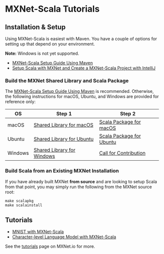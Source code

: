 # MXNet-Scala Tutorials

## Installation & Setup

Using MXNet-Scala is easiest with Maven. You have a couple of options for setting up that depend on your environment.

**Note:** Windows is not yet supported.

* [MXNet-Scala Setup Guide Using Maven](../install/scala_setup.html)
* [Setup Scala with MXNet and Create a MXNet-Scala Project with IntelliJ](mxnet_scala_on_intellij.html)


### Build the MXNet Shared Library and Scala Package

The [MXNet-Scala Setup Guide Using Maven](../install/scala_setup.html) is recommended. Otherwise, the following instructions for macOS, Ubuntu, and Windows are provided for reference only:

| OS | Step 1 | Step 2 |
|---|---|---|
|macOS | [Shared Library for macOS](http://mxnet.incubator.apache.org/install/osx_setup.html#build-the-shared-library) | [Scala Package for macOS](http://mxnet.incubator.apache.org/install/osx_setup.html#install-the-mxnet-package-for-scala) |
| Ubuntu | [Shared Library for Ubuntu](http://mxnet.incubator.apache.org/install/ubuntu_setup.html#installing-mxnet-on-ubuntu) | [Scala Package for Ubuntu](http://mxnet.incubator.apache.org/install/ubuntu_setup.html#install-the-mxnet-package-for-scala) |
| Windows | [Shared Library for Windows](http://mxnet.incubator.apache.org/install/windows_setup.html#build-the-shared-library) | <a class="github-button" href="https://github.com/apache/incubator-mxnet/issues/10549" data-size="large" data-show-count="true" aria-label="Issue apache/incubator-mxnet on GitHub">Call for Contribution</a> |


### Build Scala from an Existing MXNet Installation
If you have already built MXNet **from source** and are looking to setup Scala from that point, you may simply run the following from the MXNet source root:

```
make scalapkg
make scalainstall
```

## Tutorials

* [MNIST with MXNet-Scala](mnist.md)
* [Character-level Language Model with MXNet-Scala](char_lstm.md)

See the [tutorials](http://mxnet.incubator.apache.org/tutorials/index.html#other-languages-api-tutorials) page on MXNet.io for more.
